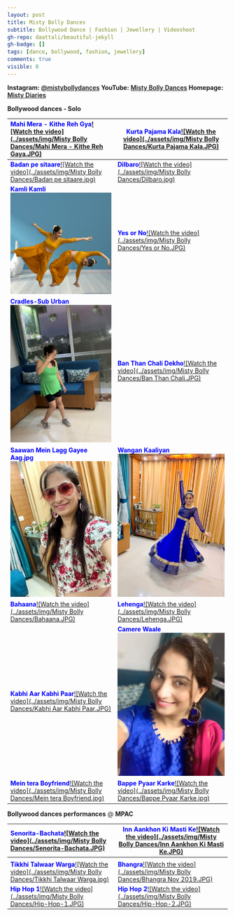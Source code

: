 ```yaml
---
layout: post
title: Misty Bolly Dances
subtitle: Bollywood Dance | Fashion | Jewellery | Videoshoot
gh-repo: daattali/beautiful-jekyll
gh-badge: []
tags: [dance, bollywood, fashion, jewellery]
comments: true
visible: 0
---
```


<span style="font-weight: 600; font-size: 14px">**Instagram:** [@mistybollydances](https://www.instagram.com/mistybollydances/)			               **YouTube:** [Misty Bolly Dances](https://www.youtube.com/channel/UCgs5bksScrops1q76ZyBDfA?view_as=subscriber) 		               **Homepage:** [Misty Diaries](https://tarunpreetkaur.com/)         </span>



**Bollywood dances - Solo**

| <span style="color:blue">**Mahi Mera - Kithe Reh Gya**</span>[![Watch the video](../assets/img/Misty Bolly Dances/Mahi Mera - Kithe Reh Gaya.JPG)](https://www.youtube.com/watch?v=cd99eQOwMf0&t=5s) | <span style="color:blue">**Kurta Pajama Kala**</span>[![Watch the video](../assets/img/Misty Bolly Dances/Kurta Pajama Kala.JPG)](https://www.youtube.com/watch?v=WyuwndteC9U) |
| :----------------------------------------------------------- | ------------------------------------------------------------ |
| <span style="color:blue">**Badan pe sitaare**</span>[![Watch the video](../assets/img/Misty Bolly Dances/Badan pe sitaare.jpg)](https://www.youtube.com/watch?v=lS4dhtYYnos) | <span style="color:blue">**Dilbaro**</span>[![Watch the video](../assets/img/Misty Bolly Dances/Dilbaro.jpg)](https://www.youtube.com/watch?v=nAj1YTTNl1E) |
| <span style="color:blue">**Kamli Kamli**</span>[<img src="../assets/img/Misty Bolly Dances/Kamli.JPG" alt="Watch the video" style="zoom:75%;" />](https://www.youtube.com/watch?v=U_zVXzkzX0c) | <span style="color:blue">**Yes or No**</span>[![Watch the video](../assets/img/Misty Bolly Dances/Yes or No.JPG)](https://www.youtube.com/watch?v=ylmJ7QmsORc) |
| <span style="color:blue">**Cradles-Sub Urban**</span>[<img src="../assets/img/Misty Bolly Dances/Cradles-Sub Urban.jpg" alt="Watch the video" style="zoom:80%;" />](https://www.youtube.com/watch?v=oXycvVj5JJk&t=3s) | <span style="color:blue">**Ban Than Chali Dekho**</span>[![Watch the video](../assets/img/Misty Bolly Dances/Ban Than Chali.JPG)](https://www.youtube.com/watch?v=zPfx2MTuJwI) |
| <span style="color:blue">**Saawan Mein Lagg Gayee Aag.jpg**</span>[<img src="../assets/img/Misty Bolly Dances/Saawan Mein Lagg Gayee Aag.jpg" alt="Watch the video" style="zoom:80%;" />](https://www.youtube.com/watch?v=0sBR7utODOg) | <span style="color:blue">**Wangan Kaaliyan**</span>[<img src="../assets/img/Misty Bolly Dances/Wangan Kaaliyan.jpg" alt="Watch the video" style="zoom:110%;" />](https://www.youtube.com/watch?v=xDBabjzZX8k) |
| <span style="color:blue">**Bahaana**</span>[![Watch the video](../assets/img/Misty Bolly Dances/Bahaana.JPG)](https://www.youtube.com/watch?v=iiFIcRPf798) | <span style="color:blue">**Lehenga**</span>[![Watch the video](../assets/img/Misty Bolly Dances/Lehenga.JPG)](https://www.youtube.com/watch?v=sDyr2-lIwLI) |
| <span style="color:blue">**Kabhi Aar Kabhi Paar**</span>[![Watch the video](../assets/img/Misty Bolly Dances/Kabhi Aar Kabhi Paar.JPG)](https://www.youtube.com/watch?v=96HLfGZ7CiQ) | <span style="color:blue">**Camere Waale**</span>[<img src="../assets/img/Misty Bolly Dances/Camere Waale.jpg" alt="Watch the video" style="zoom:100%;" />](https://www.youtube.com/watch?v=1a6jrxu-ZvA) |
| <span style="color:blue">**Mein tera Boyfriend**</span>[![Watch the video](../assets/img/Misty Bolly Dances/Mein tera Boyfriend.jpg)](https://www.youtube.com/watch?v=zZzXxldn-zk) | <span style="color:blue">**Bappe Pyaar Karke**</span>[![Watch the video](../assets/img/Misty Bolly Dances/Bappe Pyaar Karke.jpg)](https://www.youtube.com/watch?v=CXh0dGqThbg) |





**Bollywood dances performances** @ **MPAC**

| <span style="color:blue">**Senorita-Bachata**</span>[![Watch the video](../assets/img/Misty Bolly Dances/Senorita-Bachata.JPG)](https://youtu.be/VqPTiistucI) | <span style="color:blue">**Inn Aankhon Ki Masti Ke**</span>[![Watch the video](../assets/img/Misty Bolly Dances/Inn Aankhon Ki Masti Ke.JPG)](https://www.youtube.com/watch?v=J-UsH84M8pM) |
| :----------------------------------------------------------- | ------------------------------------------------------------ |
|                                                              |                                                              |
| <span style="color:blue">**Tikkhi Talwaar Warga**</span>[![Watch the video](../assets/img/Misty Bolly Dances/Tikkhi Talwaar Warga.jpg)](https://www.youtube.com/watch?v=XNW7ep5bf-8) | <span style="color:blue">**Bhangra**</span>[![Watch the video](../assets/img/Misty Bolly Dances/Bhangra Nov 2019.JPG)](https://www.youtube.com/watch?v=_tqegyXAaRw) |
| <span style="color:blue">**Hip Hop 1**</span>[![Watch the video](../assets/img/Misty Bolly Dances/Hip-Hop-1.JPG)](https://www.youtube.com/watch?v=PTDz6jaGSUQ) | <span style="color:blue">**Hip Hop 2**</span>[![Watch the video](../assets/img/Misty Bolly Dances/Hip-Hop-2.JPG)](https://youtu.be/CP6ToZwrIwY) |

